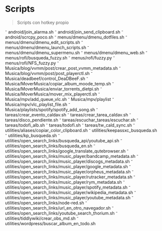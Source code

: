 # Scripts

> Scripts con  hotkey propio
 
⁻ android/join_alarma.sh
⁻ android/join_send_clipboard.sh
⁻ android/scrcpy_poco.sh
⁻ menus/dmenu/dmenu_dotfiles.sh
⁻ menus/dmenu/dmenu_edit_scripts.sh
⁻ menus/dmenu/dmenu_launch_scripts.sh
⁻ menus/dmenu/dmenu_supermenu.sh
⁻ menus/dmenu/dmenu_web.sh
⁻ menus/rofi/busqueda_fuzzy.sh
⁻ menus/rofi/fuzzy.py
⁻ menus/rofi/NFS_fuzzy.py
⁻ Musica/blog/vvmm/post/crear_post_vvmm_metadata.sh
⁻ Musica/blog/vvmm/post/post_playerctl.sh
⁻ Musica/deadbeef/control_DeaDBeeF.sh
⁻ Musica/MoverMusica/copiar_album_moode_temp.sh
⁻ Musica/MoverMusica/enviar_torrents_dietpi.sh
⁻ Musica/MoverMusica/mover_mix_playerctl.sh
⁻ Musica/mpv/add_queue_vlc.sh
⁻ Musica/mpv/playlist
⁻ Musica/mpv/vlc_playlist_file.sh
⁻ Musica/playlists/spotify/spotify_add_song.sh
⁻ tareas/crear_evento_caldav.sh
⁻ tareas/crear_tarea_caldav.sh
⁻ tareas/disco_pendiente.sh
⁻ tareas/escuchar_tareas/escuchar.sh
⁻ tareas/todofi_alb.sh
⁻ tareas/todofi.sh
⁻ tareas/tw_cald_sync.sh
⁻ utilities/aliases/copiar_color_clipboard.sh
⁻ utilities/keepassxc_busqueda.sh
⁻ utilities/kp_busqueda.sh
⁻ utilities/open_search_links/busqueda_api/youtube_api.sh
⁻ utilities/open_search_links/busqueda_en.sh
⁻ utilities/open_search_links/google_translate_qutebrowser.sh
⁻ utilities/open_search_links/music_player/bandcamp_metadata.sh
⁻ utilities/open_search_links/music_player/discogs_metadata.sh
⁻ utilities/open_search_links/music_player/google_metadata.sh
⁻ utilities/open_search_links/music_player/orpheus_metadata.sh
⁻ utilities/open_search_links/music_player/rutracker_metadata.sh
⁻ utilities/open_search_links/music_player/rym_metadata.sh
⁻ utilities/open_search_links/music_player/spotify_metadata.sh
⁻ utilities/open_search_links/music_player/wikipedia_metadata.sh
⁻ utilities/open_search_links/music_player/youtube_metadata.sh
⁻ utilities/open_search_links/node-red.sh
⁻ utilities/open_search_links/url_en_otro_navegador.sh
⁻ utilities/open_search_links/youtube_search_thorium.sh
⁻ utilities/tiddlywiki/crear_obs_md.sh
⁻ utilities/wordpress/buscar_album_en_todo.sh